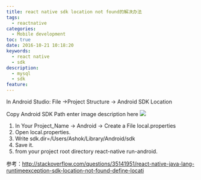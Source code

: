 ```yaml
---
title: react native sdk location not found的解决办法
tags:
  - reactnative
categories:
  - Mobile development
toc: true
date: 2016-10-21 10:18:20
keywords:
  - react native
  - sdk
description:
  - mysql
  - sdk
feature:
---
```


In Android Studio: File ->Project Structure -> Android SDK Location

Copy Android SDK Path enter image description here
![](https://i.stack.imgur.com/MadIg.png)
1. In Your Project_Name -> Android -> Create a File local.properties
2. Open local.properties.
3. Write sdk.dir=/Users/Ashok/Library/Android/sdk
4. Save it.
5. from your project root directory react-native run-android.

参考：http://stackoverflow.com/questions/35141951/react-native-java-lang-runtimeexception-sdk-location-not-found-define-locati